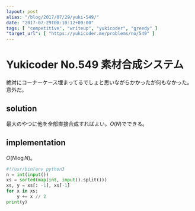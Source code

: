 ```yaml
---
layout: post
alias: "/blog/2017/07/29/yuki-549/"
date: "2017-07-29T00:10:12+09:00"
tags: [ "competitive", "writeup", "yukicoder", "greedy" ]
"target_url": [ "https://yukicoder.me/problems/no/549" ]
---
```


# Yukicoder No.549 素材合成システム

絶対にコーナーケース埋まってるでしょと思いながらかかったが何もなかった。意外だ。

## solution

最大のやつに他を全部直接合成すればよい。$O(N)$でできる。

## implementation

$O(N \log N)$。

``` python
#!/usr/bin/env python3
n = int(input())
xs = sorted(map(int, input().split()))
xs, y = xs[: -1], xs[-1]
for x in xs:
    y += x // 2
print(y)
```
